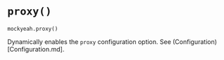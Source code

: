 # `proxy()`

`mockyeah.proxy()`

Dynamically enables the `proxy` configuration option. See (Configuration)[Configuration.md].
